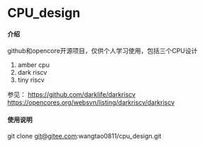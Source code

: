 # CPU_design

#### 介绍
github和opencore开源项目，仅供个人学习使用，包括三个CPU设计
1. amber cpu
2. dark riscv
3. tiny riscv

参见：
https://github.com/darklife/darkriscv
https://opencores.org/websvn/listing/darkriscv/darkriscv

#### 使用说明

git clone git@gitee.com:wangtao0811/cpu_design.git
